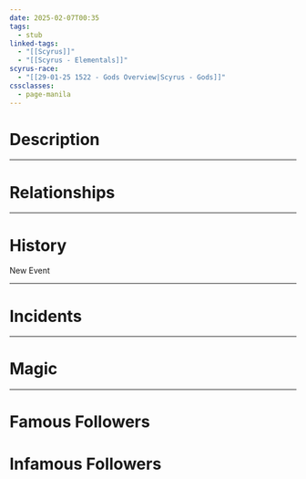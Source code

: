 ```yaml
---
date: 2025-02-07T00:35
tags:
  - stub
linked-tags:
  - "[[Scyrus]]"
  - "[[Scyrus - Elementals]]"
scyrus-race:
  - "[[29-01-25 1522 - Gods Overview|Scyrus - Gods]]"
cssclasses:
  - page-manila
---
```

# Description

---
# Relationships

---
# History
<div class="ob-timelines"
	data-title="Birth of the god of poisons"
	data-description="Stilgun is brought into the world through the union of Aquasil and Pyrona."
	data-classes=""
	data-color=""
	data-type=""
	data-start-date="306"
	data-end-date=""
	data-era="Elemental Era"
	data-path=""
	data-tags="">
	New Event
</div>

---
# Incidents

---
# Magic


---
# Famous Followers
# Infamous Followers

